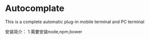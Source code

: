 # Autocomplate
This is a complete automatic plug-in mobile terminal and PC terminal


安装简介：
1.需要安装node,npm,bower